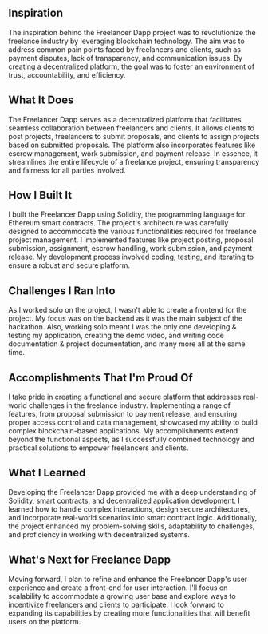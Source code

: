 ##  **Inspiration**
The inspiration behind the Freelancer Dapp project was to revolutionize the freelance industry by leveraging blockchain technology. The aim was to address common pain points faced by freelancers and clients, such as payment disputes, lack of transparency, and communication issues. By creating a decentralized platform, the goal was to foster an environment of trust, accountability, and efficiency.

##  **What It Does**
The Freelancer Dapp serves as a decentralized platform that facilitates seamless collaboration between freelancers and clients. It allows clients to post projects, freelancers to submit proposals, and clients to assign projects based on submitted proposals. The platform also incorporates features like escrow management, work submission, and payment release. In essence, it streamlines the entire lifecycle of a freelance project, ensuring transparency and fairness for all parties involved.

## **How I Built It**
I built the Freelancer Dapp using Solidity, the programming language for Ethereum smart contracts. The project's architecture was carefully designed to accommodate the various functionalities required for freelance project management. I implemented features like project posting, proposal submission, assignment, escrow handling, work submission, and payment release. My development process involved coding, testing, and iterating to ensure a robust and secure platform.

##  **Challenges I Ran Into**
As I worked solo on the project, I wasn't able to create a frontend for the project. My focus was on the backend as it was the main subject of the hackathon. Also, working solo meant I was the only one developing & testing my application, creating the demo video, and writing code documentation & project documentation, and many more all at the same time.

##  **Accomplishments That I'm Proud Of**
 I take pride in creating a functional and secure platform that addresses real-world challenges in the freelance industry. Implementing a range of features, from proposal submission to payment release, and ensuring proper access control and data management, showcased my ability to build complex blockchain-based applications. My accomplishments extend beyond the functional aspects, as I successfully combined technology and practical solutions to empower freelancers and clients.

##  **What I Learned**
Developing the Freelancer Dapp provided me with a deep understanding of Solidity, smart contracts, and decentralized application development. I learned how to handle complex interactions, design secure architectures, and incorporate real-world scenarios into smart contract logic. Additionally, the project enhanced my problem-solving skills, adaptability to challenges, and proficiency in working with decentralized systems.

##  **What's Next for Freelance Dapp**
 Moving forward, I plan to refine and enhance the Freelancer Dapp's user experience and create a front-end for user interaction. I'll focus on scalability to accommodate a growing user base and explore ways to incentivize freelancers and clients to participate. I look forward to expanding its capabilities by creating more functionalities that will benefit users on the platform.